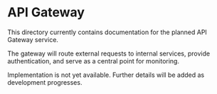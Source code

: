# API Gateway

This directory currently contains documentation for the planned API Gateway service.

The gateway will route external requests to internal services, provide authentication, and serve as a central point for monitoring.

Implementation is not yet available. Further details will be added as development progresses.
